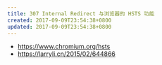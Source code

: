 ```yaml
---
title: 307 Internal Redirect 与浏览器的 HSTS 功能
created: 2017-09-09T23:54:38+0800
updated: 2017-09-09T23:54:38+0800
---
```



- https://www.chromium.org/hsts
- https://larryli.cn/2015/02/644866
